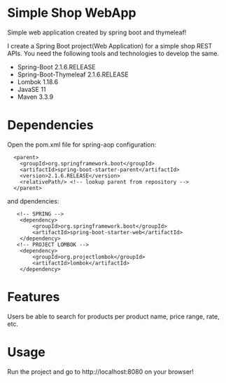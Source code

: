 # Simple Shop WebApp
Simple web application created by spring boot and thymeleaf!


I create a Spring Boot project(Web Application) for a simple shop REST APIs. You need the following tools and technologies to develop the same.
- Spring-Boot 2.1.6.RELEASE
- Spring-Boot-Thymeleaf 2.1.6.RELEASE
- Lombok 1.18.6
- JavaSE 11
- Maven 3.3.9


# Dependencies
Open the pom.xml file for spring-aop configuration:

      <parent>
        <groupId>org.springframework.boot</groupId>
        <artifactId>spring-boot-starter-parent</artifactId>
        <version>2.1.6.RELEASE</version>
        <relativePath/> <!-- lookup parent from repository -->
      </parent>
      
and dpendencies:

       <!-- SPRING -->
        <dependency>
            <groupId>org.springframework.boot</groupId>
            <artifactId>spring-boot-starter-web</artifactId>
        </dependency>
       <!-- PROJECT LOMBOK -->
        <dependency>
            <groupId>org.projectlombok</groupId>
            <artifactId>lombok</artifactId>
        </dependency>



# Features
Users be able to search for products per product name, price range, rate, etc.


# Usage
Run the project and go to http://localhost:8080 on your browser!

